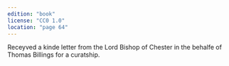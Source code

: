 ```yaml
---
edition: "book"
license: "CC0 1.0"
location: "page 64"
---
```

Receyved a
kinde letter from the Lord Bishop of Chester in the behalfe of
Thomas Billings for a curatship.
